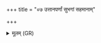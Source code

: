 +++
title = "०७ उत्तानपर्णां सुभगां सहमानाम्"

+++
<details><summary>मूलम् (GR)</summary>

उत्तानपर्णां सुभगां  
सहमानां सहस्वतीम् ।  
अच्छा बृहद्वदां वद  
पाटां सपत्नचातनीम् ॥
</details>